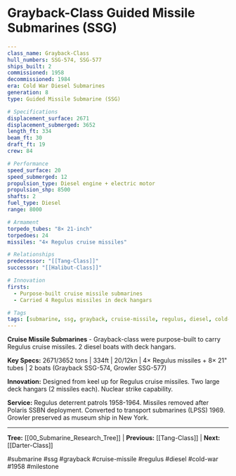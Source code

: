 # Grayback-Class Guided Missile Submarines (SSG)

```yaml
---
class_name: Grayback-Class
hull_numbers: SSG-574, SSG-577
ships_built: 2
commissioned: 1958
decommissioned: 1984
era: Cold War Diesel Submarines
generation: 8
type: Guided Missile Submarine (SSG)

# Specifications
displacement_surface: 2671
displacement_submerged: 3652
length_ft: 334
beam_ft: 30
draft_ft: 19
crew: 84

# Performance
speed_surface: 20
speed_submerged: 12
propulsion_type: Diesel engine + electric motor
propulsion_shp: 8500
shafts: 2
fuel_type: Diesel
range: 8000

# Armament
torpedo_tubes: "8× 21-inch"
torpedoes: 24
missiles: "4× Regulus cruise missiles"

# Relationships
predecessor: "[[Tang-Class]]"
successor: "[[Halibut-Class]]"

# Innovation
firsts:
  - Purpose-built cruise missile submarines
  - Carried 4 Regulus missiles in deck hangars

# Tags
tags: [submarine, ssg, grayback, cruise-missile, regulus, diesel, cold-war, 1958, milestone]
---
```

**Cruise Missile Submarines** - Grayback-class were purpose-built to carry Regulus cruise missiles. 2 diesel boats with deck hangars.

**Key Specs:** 2671/3652 tons | 334ft | 20/12kn | 4× Regulus missiles + 8× 21" tubes | 2 boats (Grayback SSG-574, Growler SSG-577)

**Innovation:** Designed from keel up for Regulus cruise missiles. Two large deck hangars (2 missiles each). Nuclear strike capability.

**Service:** Regulus deterrent patrols 1958-1964. Missiles removed after Polaris SSBN deployment. Converted to transport submarines (LPSS) 1969. Growler preserved as museum ship in New York.

---
**Tree:** [[00_Submarine_Research_Tree]] | **Previous:** [[Tang-Class]] | **Next:** [[Darter-Class]]

#submarine #ssg #grayback #cruise-missile #regulus #diesel #cold-war #1958 #milestone

